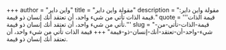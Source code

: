 +++
author = "واين داير"
title = "مقولة واين داير"
description = "مقولة واين داير: قيمة الذات تأتي من شيء واحد، أن تعتقد أنك إنسان ذو قيمة."
quote = '''قيمة الذات تأتي من شيء واحد، أن تعتقد أنك إنسان ذو قيمة.''' 
slug = "قيمة-الذات-تأتي-من-شيء-واحد-أن-تعتقد-أنك-إنسان-ذو-قيمة"
+++
قيمة الذات تأتي من شيء واحد، أن تعتقد أنك إنسان ذو قيمة.
